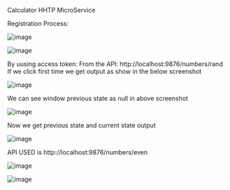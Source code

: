Calculator HHTP MicroService

Registration Process:

![image](https://github.com/akshaykalakonda/2100030871/assets/109401997/4383a146-d581-4113-9047-aead56e01d74)

![image](https://github.com/akshaykalakonda/2100030871/assets/109401997/7fe38239-eacb-4bed-baae-e615a48b76c7)

By uusing access token:
From the API: http://localhost:9876/numbers/rand
If we click first time we get output as show in the below screenshot

![image](https://github.com/akshaykalakonda/2100030871/assets/109401997/3d793e2b-3fd3-4b12-b3ea-d7b573119965)

We can see window previous state as null in above screenshot

![image](https://github.com/akshaykalakonda/2100030871/assets/109401997/276d18c4-4140-4007-afd4-510f9377354f)

Now we get previous state and current state output

![image](https://github.com/akshaykalakonda/2100030871/assets/109401997/13a041f9-3747-42b0-9fb7-86d2e638c4d6)

API USED is http://localhost:9876/numbers/even

![image](https://github.com/akshaykalakonda/2100030871/assets/109401997/18c4caa4-8157-4971-afb9-09e5c134d27a)

![image](https://github.com/akshaykalakonda/2100030871/assets/109401997/619f8c64-0b17-45aa-9cda-c4034d59e657)








